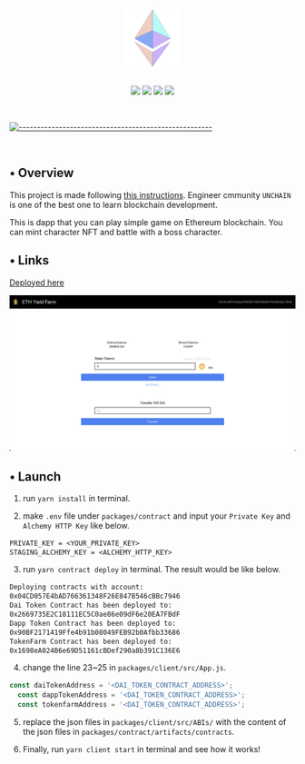 <p align="center">
  <br />
  <img width="100" src="./assets/eth-logo.png" alt="ETH Logo" width="400" height="100">
  <br/>
  <br />
  <p align="center">
<img src="https://img.shields.io/badge/Solidity-0.8.17-blue?logo=solidity"/>
<img src="https://img.shields.io/badge/hardhat-2.14.0-blue"/>
<img src="https://img.shields.io/badge/React-18.2.0-blue?logo=react"/>
<img src="https://img.shields.io/badge/-javascript-blue?logo=javascript"/>
</p>

<br/>

[![-----------------------------------------------------](https://raw.githubusercontent.com/andreasbm/readme/master/assets/lines/colored.png)](#table-of-contents)

<br/>

## • Overview

This project is made following [this instructions](https://app.unchain.tech/learn/ETH-NFT-Game/). Engineer cmmunity `UNCHAIN` is one of the best one to learn blockchain development.

This is dapp that you can play simple game on Ethereum blockchain. You can mint character NFT and battle with a boss character.

## • Links

[Deployed here](https://eth-yield-farm.vercel.app/)

[![Frontend](assets/frontend.png)](https://eth-yield-farm.vercel.app/)

## • Launch

1. run `yarn install` in terminal.

2. make `.env` file under `packages/contract` and input your `Private Key` and `Alchemy HTTP Key` like below.

```
PRIVATE_KEY = <YOUR_PRIVATE_KEY>
STAGING_ALCHEMY_KEY = <ALCHEMY_HTTP_KEY>
```

3. run `yarn contract deploy` in terminal. The result would be like below.

```
Deploying contracts with account:  0x04CD057E4bAD766361348F26E847B546cBBc7946
Dai Token Contract has been deployed to:  0x2669735E2C18111EC5C0ae86e09dF6e20EA7FBdF
Dapp Token Contract has been deployed to:  0x90BF2171419Ffe4b91b08049FEB92b0Afbb33686
TokenFarm Contract has been deployed to:  0x1698eA024B6e69D51161cBDef290a8b391C136E6
```

4. change the line 23~25 in `packages/client/src/App.js`.

```javascript
const daiTokenAddress = '<DAI_TOKEN_CONTRACT_ADDRESS>';
  const dappTokenAddress = '<DAI_TOKEN_CONTRACT_ADDRESS>';
  const tokenfarmAddress = '<DAI_TOKEN_CONTRACT_ADDRESS>';
```

5. replace the json files in `packages/client/src/ABIs/` with the content of the json files in `packages/contract/artifacts/contracts`.

6. Finally, run `yarn client start` in terminal and see how it works!
